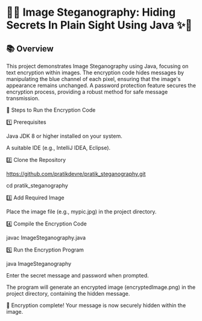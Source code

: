 # 🚀✨ Image Steganography: Hiding Secrets In Plain Sight Using Java ✨🚀

## 📚 **Overview**

This project demonstrates Image Steganography using Java, focusing on text encryption within images. The encryption code hides messages by manipulating the blue channel of each pixel, ensuring that the image's appearance remains unchanged. A password protection feature secures the encryption process, providing a robust method for safe message transmission.

🚀 Steps to Run the Encryption Code

1️⃣ Prerequisites

Java JDK 8 or higher installed on your system.

A suitable IDE (e.g., IntelliJ IDEA, Eclipse).

2️⃣ Clone the Repository

https://github.com/pratikdevre/pratik_steganography.git

cd pratik_steganography

3️⃣ Add Required Image

Place the image file (e.g., mypic.jpg) in the project directory.

4️⃣ Compile the Encryption Code

javac ImageSteganography.java

5️⃣ Run the Encryption Program

java ImageSteganography

Enter the secret message and password when prompted.

The program will generate an encrypted image (encryptedImage.png) in the project directory, containing the hidden message.

🎯 Encryption complete! Your message is now securely hidden within the image.

